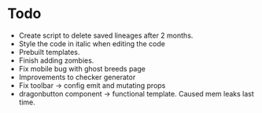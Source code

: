 # Todo
- Create script to delete saved lineages after 2 months.
- Style the code in italic when editing the code
- Prebuilt templates.
- Finish adding zombies.
- Fix mobile bug with ghost breeds page
- Improvements to checker generator
- Fix toolbar -> config emit and mutating props
- dragonbutton component -> functional template. Caused mem leaks last time.
